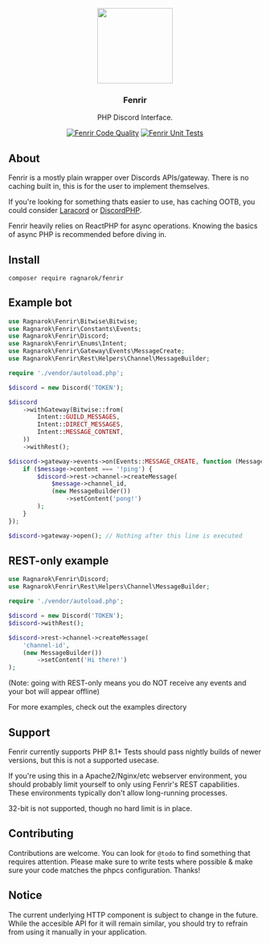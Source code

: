<p align="center">
    <img src="./assets/logo.svg" height="150px">
</p>

<h3 align="center">Fenrir</h3>

<p align="center">PHP Discord Interface.</p>

<div align="center">

[![Fenrir Code Quality](https://github.com/dc-Ragnarok/Fenrir/actions/workflows/code-quality.yml/badge.svg)](https://github.com/dc-Ragnarok/Fenrir/actions/workflows/code-quality.yml)
[![Fenrir Unit Tests](https://github.com/dc-Ragnarok/Fenrir/actions/workflows/unit-tests.yml/badge.svg)](https://github.com/dc-Ragnarok/Fenrir/actions/workflows/unit-tests.yml)

</div>

## About

Fenrir is a mostly plain wrapper over Discords APIs/gateway.
There is no caching built in, this is for the user to implement themselves.

If you're looking for something thats easier to use, has caching OOTB, you could consider [Laracord](https://github.com/laracord/framework) or [DiscordPHP](https://github.com/discord-php/DiscordPHP).

Fenrir heavily relies on ReactPHP for async operations. Knowing the basics of async PHP is recommended before diving in.

## Install

```
composer require ragnarok/fenrir
```

## Example bot

```php
use Ragnarok\Fenrir\Bitwise\Bitwise;
use Ragnarok\Fenrir\Constants\Events;
use Ragnarok\Fenrir\Discord;
use Ragnarok\Fenrir\Enums\Intent;
use Ragnarok\Fenrir\Gateway\Events\MessageCreate;
use Ragnarok\Fenrir\Rest\Helpers\Channel\MessageBuilder;

require './vendor/autoload.php';

$discord = new Discord('TOKEN');

$discord
    ->withGateway(Bitwise::from(
        Intent::GUILD_MESSAGES,
        Intent::DIRECT_MESSAGES,
        Intent::MESSAGE_CONTENT,
    ))
    ->withRest();

$discord->gateway->events->on(Events::MESSAGE_CREATE, function (MessageCreate $message) use ($discord) {
    if ($message->content === '!ping') {
        $discord->rest->channel->createMessage(
            $message->channel_id,
            (new MessageBuilder())
                ->setContent('pong!')
        );
    }
});

$discord->gateway->open(); // Nothing after this line is executed
```

## REST-only example

```php
use Ragnarok\Fenrir\Discord;
use Ragnarok\Fenrir\Rest\Helpers\Channel\MessageBuilder;

require './vendor/autoload.php';

$discord = new Discord('TOKEN');
$discord->withRest();

$discord->rest->channel->createMessage(
    'channel-id',
    (new MessageBuilder())
        ->setContent('Hi there!')
);
```
(Note: going with REST-only means you do NOT receive any events and your bot will appear offline)

For more examples, check out the examples directory

## Support

Fenrir currently supports PHP 8.1+
Tests should pass nightly builds of newer versions, but this is not a supported usecase.

If you're using this in a Apache2/Nginx/etc webserver environment, you should probably limit yourself to only using Fenrir's REST capabilities.
These environments typically don't allow long-running processes.

32-bit is not supported, though no hard limit is in place.

## Contributing

Contributions are welcome.
You can look for `@todo` to find something that requires attention.
Please make sure to write tests where possible & make sure your code matches the phpcs configuration.
Thanks!

## Notice

The current underlying HTTP component is subject to change in the future.
While the accesible API for it will remain similar, you should try to refrain from using it manually in your application.
